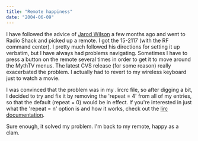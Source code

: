 ```yaml
---
title: "Remote happiness"
date: "2004-06-09"
---
```


I have followed the advice of [Jarod Wilson](http://wilsonet.com/mythtv) a few months ago and went to Radio Shack and picked up a remote. I got the 15-2117 (with the RF command center). I pretty much followed his directions for setting it up verbatim, but I have always had problems navigating. Sometimes I have to press a button on the remote several times in order to get it to move around the MythTV menus. The latest CVS release (for some reason) really exacerbated the problem. I actually had to revert to my wireless keyboard just to watch a movie.  
  
I was convinced that the problem was in my .lircrc file, so after digging a bit, I decided to try and fix it by removing the 'repeat = 4' from all of my entries, so that the default (repeat = 0) would be in effect. If you're interested in just what the 'repeat = n' option is and how it works, check out the [lirc documentation](http://www.lirc.org/html/configure.html#lircrc_format).  
  
Sure enough, it solved my problem. I'm back to my remote, happy as a clam.
